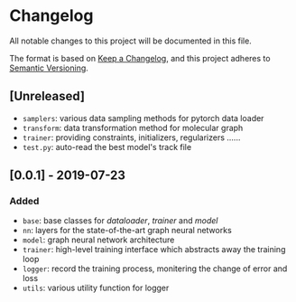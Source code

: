 # Changelog
All notable changes to this project will be documented in this file.

The format is based on [Keep a Changelog](https://keepachangelog.com/en/1.0.0/),
and this project adheres to [Semantic Versioning](https://semver.org/spec/v2.0.0.html).

## [Unreleased]
- `samplers`: various data sampling methods for pytorch data loader
- `transform`: data transformation method for molecular graph
- `trainer`: providing constraints, initializers, regularizers ......
- `test.py`: auto-read the best model's track file

## [0.0.1] - 2019-07-23
### Added
- `base`: base classes for *dataloader*, *trainer* and *model*
- `nn`: layers for the state-of-the-art graph neural networks
- `model`: graph neural network architecture
- `trainer`: high-level training interface which abstracts away the training loop
- `logger`: record the training process, monitering the change of error and loss
- `utils`: various utility function for logger